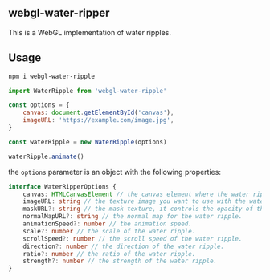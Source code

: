 ## webgl-water-ripper

This is a WebGL implementation of water ripples.

## Usage

```bash
npm i webgl-water-ripple
```

```javascript
import WaterRipple from 'webgl-water-ripple'

const options = {
    canvas: document.getElementById('canvas'),
    imageURL: 'https://example.com/image.jpg',
}

const waterRipple = new WaterRipple(options)

waterRipple.animate()
```
the `options` parameter is an object with the following properties:

```typescript
interface WaterRipperOptions { 
    canvas: HTMLCanvasElement // the canvas element where the water ripple effect will be rendered.
    imageURL: string // the texture image you want to use with the water ripple effect.
    maskURL?: string // the mask texture, it controls the opacity of the water ripple.
    normalMapURL?: string // the normal map for the water ripple.
    animationSpeed?: number // the animation speed.
    scale?: number // the scale of the water ripple.
    scrollSpeed?: number // the scroll speed of the water ripple.
    direction?: number // the direction of the water ripple.
    ratio?: number // the ratio of the water ripple.
    strength?: number // the strength of the water ripple.
}
```